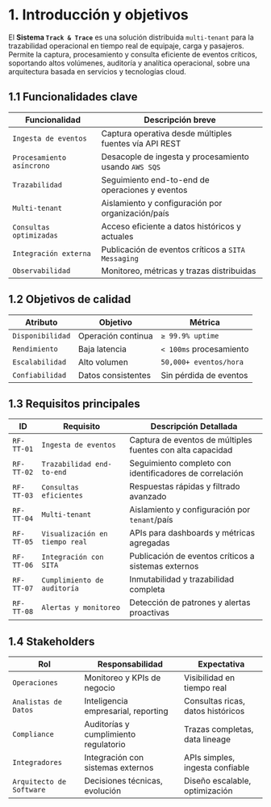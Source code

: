# 1. Introducción y objetivos

El **Sistema `Track & Trace`** es una solución distribuida `multi-tenant` para la trazabilidad operacional en tiempo real de equipaje, carga y pasajeros. Permite la captura, procesamiento y consulta eficiente de eventos críticos, soportando altos volúmenes, auditoría y analítica operacional, sobre una arquitectura basada en servicios y tecnologías cloud.

## 1.1 Funcionalidades clave

| Funcionalidad         | Descripción breve                                      |
|----------------------|--------------------------------------------------------|
| `Ingesta de eventos`   | Captura operativa desde múltiples fuentes vía API REST |
| `Procesamiento asíncrono` | Desacople de ingesta y procesamiento usando `AWS SQS`  |
| `Trazabilidad`         | Seguimiento end-to-end de operaciones y eventos         |
| `Multi-tenant`         | Aislamiento y configuración por organización/país       |
| `Consultas optimizadas`| Acceso eficiente a datos históricos y actuales          |
| `Integración externa`  | Publicación de eventos críticos a `SITA Messaging`      |
| `Observabilidad`       | Monitoreo, métricas y trazas distribuidas               |

## 1.2 Objetivos de calidad

| Atributo       | Objetivo                | Métrica                |
|----------------|------------------------|------------------------|
| `Disponibilidad` | Operación continua      | `≥ 99.9% uptime`         |
| `Rendimiento`    | Baja latencia           | `< 100ms` procesamiento  |
| `Escalabilidad`  | Alto volumen            | `50,000+ eventos/hora`   |
| `Confiabilidad`  | Datos consistentes      | Sin pérdida de eventos   |

## 1.3 Requisitos principales

| ID         | Requisito                    | Descripción Detallada                                               |
|------------|-----------------------------|---------------------------------------------------------------------|
| `RF-TT-01`   | `Ingesta de eventos`           | Captura de eventos de múltiples fuentes con alta capacidad          |
| `RF-TT-02`   | `Trazabilidad end-to-end`      | Seguimiento completo con identificadores de correlación             |
| `RF-TT-03`   | `Consultas eficientes`         | Respuestas rápidas y filtrado avanzado                              |
| `RF-TT-04`   | `Multi-tenant`                 | Aislamiento y configuración por `tenant`/país                       |
| `RF-TT-05`   | `Visualización en tiempo real` | APIs para dashboards y métricas agregadas                           |
| `RF-TT-06`   | `Integración con SITA`         | Publicación de eventos críticos a sistemas externos                 |
| `RF-TT-07`   | `Cumplimiento de auditoría`    | Inmutabilidad y trazabilidad completa                               |
| `RF-TT-08`   | `Alertas y monitoreo`          | Detección de patrones y alertas proactivas                          |

## 1.4 Stakeholders

| Rol                   | Responsabilidad                        | Expectativa                        |
|-----------------------|----------------------------------------|------------------------------------|
| `Operaciones`           | Monitoreo y KPIs de negocio            | Visibilidad en tiempo real         |
| `Analistas de Datos`    | Inteligencia empresarial, reporting    | Consultas ricas, datos históricos  |
| `Compliance`            | Auditorías y cumplimiento regulatorio  | Trazas completas, data lineage     |
| `Integradores`          | Integración con sistemas externos      | APIs simples, ingesta confiable    |
| `Arquitecto de Software`| Decisiones técnicas, evolución         | Diseño escalable, optimización     |
